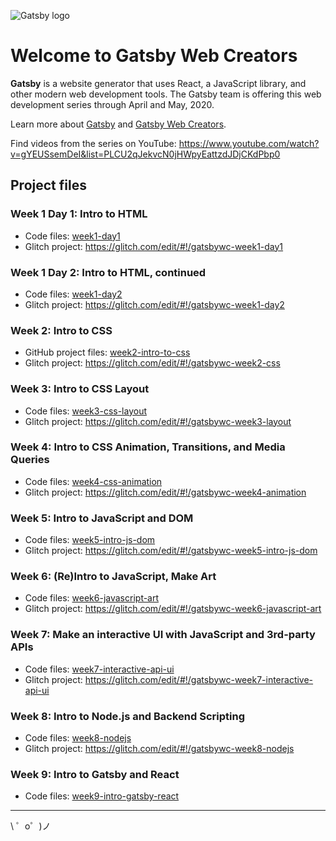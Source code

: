 ![Gatsby logo](https://cdn.glitch.com/d387b22e-9641-40eb-a67a-383c0ebd6ba8%2FGatsby_Monogram.png?v=1585109177672)

Welcome to Gatsby Web Creators
=================

**Gatsby** is a website generator that uses React, a JavaScript library, and other modern web development tools. The Gatsby team is offering this web development series through April and May, 2020.

Learn more about [Gatsby](https://gatsbyjs.org) and [Gatsby Web Creators](https://gatsbyjs.com/gatsby-web-creators/).

Find videos from the series on YouTube: https://www.youtube.com/watch?v=gYEUSsemDeI&list=PLCU2qJekvcN0jHWpyEattzdJDjCKdPbp0

Project files
------------

### Week 1 Day 1: Intro to HTML

- Code files: [week1-day1](./week1-day1)
- Glitch project: https://glitch.com/edit/#!/gatsbywc-week1-day1

### Week 1 Day 2: Intro to HTML, continued

- Code files: [week1-day2](./week1-day2)
- Glitch project: https://glitch.com/edit/#!/gatsbywc-week1-day2

### Week 2: Intro to CSS

- GitHub project files: [week2-intro-to-css](./week2-intro-to-css)
- Glitch project: https://glitch.com/edit/#!/gatsbywc-week2-css

### Week 3: Intro to CSS Layout

- Code files: [week3-css-layout](./week3-css-layout)
- Glitch project: https://glitch.com/edit/#!/gatsbywc-week3-layout

### Week 4: Intro to CSS Animation, Transitions, and Media Queries

- Code files: [week4-css-animation](./week4-css-animation)
- Glitch project: https://glitch.com/edit/#!/gatsbywc-week4-animation

### Week 5: Intro to JavaScript and DOM

- Code files: [week5-intro-js-dom](./week5-intro-js-dom)
- Glitch project: https://glitch.com/edit/#!/gatsbywc-week5-intro-js-dom

### Week 6: (Re)Intro to JavaScript, Make Art

- Code files: [week6-javascript-art](./week6-javascript-art)
- Glitch project: https://glitch.com/edit/#!/gatsbywc-week6-javascript-art

### Week 7: Make an interactive UI with JavaScript and 3rd-party APIs

- Code files: [week7-interactive-api-ui](./week7-interactive-api-ui)
- Glitch project: https://glitch.com/edit/#!/gatsbywc-week7-interactive-api-ui

### Week 8: Intro to Node.js and Backend Scripting

- Code files: [week8-nodejs](./week8-nodejs)
- Glitch project: https://glitch.com/edit/#!/gatsbywc-week8-nodejs

### Week 9: Intro to Gatsby and React

- Code files: [week9-intro-gatsby-react](./week9-intro-gatsby-react)

-------------------

\ ゜o゜)ノ

